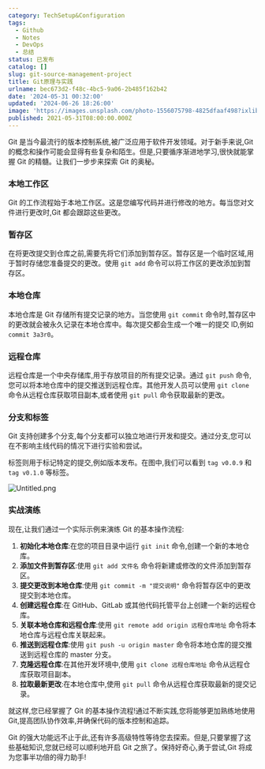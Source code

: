 ```yaml
---
category: TechSetup&Configuration
tags:
  - Github
  - Notes
  - DevOps
  - 总结
status: 已发布
catalog: []
slug: git-source-management-project
title: Git原理与实践
urlname: bec673d2-f48c-4bc5-9a06-2b485f162b42
date: '2024-05-31 00:32:00'
updated: '2024-06-26 18:26:00'
image: 'https://images.unsplash.com/photo-1556075798-4825dfaaf498?ixlib=rb-4.0.3&q=85&fm=jpg&crop=entropy&cs=srgb'
published: 2021-05-31T08:00:00.000Z
---
```


Git 是当今最流行的版本控制系统,被广泛应用于软件开发领域。对于新手来说,Git 的概念和操作可能会显得有些复杂和陌生。但是,只要循序渐进地学习,很快就能掌握 Git 的精髓。让我们一步步来探索 Git 的奥秘。


### 本地工作区


Git 的工作流程始于本地工作区。这是您编写代码并进行修改的地方。每当您对文件进行更改时,Git 都会跟踪这些更改。


### 暂存区


在将更改提交到仓库之前,需要先将它们添加到暂存区。暂存区是一个临时区域,用于暂时存储您准备提交的更改。使用 `git add` 命令可以将工作区的更改添加到暂存区。


### 本地仓库


本地仓库是 Git 存储所有提交记录的地方。当您使用 `git commit` 命令时,暂存区中的更改就会被永久记录在本地仓库中。每次提交都会生成一个唯一的提交 ID,例如 `commit 3a3r0`。


### 远程仓库


远程仓库是一个中央存储库,用于存放项目的所有提交记录。通过 `git push` 命令,您可以将本地仓库中的提交推送到远程仓库。其他开发人员可以使用 `git clone` 命令从远程仓库获取项目副本,或者使用 `git pull` 命令获取最新的更改。


### 分支和标签


Git 支持创建多个分支,每个分支都可以独立地进行开发和提交。通过分支,您可以在不影响主线代码的情况下进行实验和尝试。


标签则用于标记特定的提交,例如版本发布。在图中,我们可以看到 `tag v0.0.9` 和 `tag v0.1.0` 等标签。


![Untitled.png](https://prod-files-secure.s3.us-west-2.amazonaws.com/5d24fe63-e567-4804-86f9-9fdc62e13082/77b77e01-3aab-4add-bdbd-7f489727861d/Untitled.png?X-Amz-Algorithm=AWS4-HMAC-SHA256&X-Amz-Content-Sha256=UNSIGNED-PAYLOAD&X-Amz-Credential=ASIAZI2LB466SBEJ5PQC%2F20250321%2Fus-west-2%2Fs3%2Faws4_request&X-Amz-Date=20250321T053752Z&X-Amz-Expires=3600&X-Amz-Security-Token=IQoJb3JpZ2luX2VjEEYaCXVzLXdlc3QtMiJGMEQCICtQxjtKXpjHifeB7Op1ke%2BlKUXvnI9Y9bCU1ejA8MyuAiA6CUUEcH89atY421ndciCB%2BQaUg4nPUhmY79kIUWi03CqIBAif%2F%2F%2F%2F%2F%2F%2F%2F%2F%2F8BEAAaDDYzNzQyMzE4MzgwNSIMPzGRgIidURYqv6o7KtwDVKzcqgjj3rknAZBumK0ILFr9CIU99hptXYp8b81za64r48HE65089UigDTSTWAPikY9%2BWQPuFCjOHiz%2Fc0zzDPTDXVLMEW2lSDtDyKKxD%2FYONPJh19aYkkE5XX3PODA5L6oN5LFEkhSacLdzhExha8KZd24Oxfww0gKUOAj5RhcmQYg0xhGPSSOIwQ0sj3gNUz6I38vnVMR0Gyo%2BdNEcaBIglQncvMAy4GCf%2BVcDXXud20Db8GMfUmCLtwc%2FIfcmaqiC77XjUarFDQCwHEsqd3x7S3fVWlUJhgpZpPU0QBVpzPKfCEWHK0C38sWrqYg802shbBM29RgUlR8xvpLMbqmIWpZSqOLCrBaBZXyXwacSqKVW8P4qcV%2FzlUfl851%2B9jMMIFJZFfm0wxmXK3tUCVTdJHiwlzMKQTlPCDVr9BIutsIFSjq88%2F54XGZiHAXQFkMw0XOGtUl05QMraaBW%2Bsii9DeiuP0CsPZnnKOQd%2F3IisYQh1H3LUC3Z8CR0CoqgJGwLxa7crzWuDBLcd4FjTFvsJYJ1XQs%2BbOufVOzsB5IpPXImBdv3n1Fg13mjYuwdNeBgtxEDWsLfrmutvqdq5Am13YeItpMX7uJ33HnRo4b2y1Sf4lKrJb5vngw1vPzvgY6pgF0Lg9erR6VcPqEgjSggkpPszDEJgkPaItEiHTztaQsIaptIhwP%2FY6KRJoLCX72kJn2a9M2VjN%2FQHm0lDv13RgidlfS0PU94%2BLHQU6yHsElg1ICSDvt9h8uJ0WEsIcu6CamWHExqKv%2BjI7aCeMx5GAoaaTKWQ82h1NEQrWAZurGWIin%2BQFRk80JIOmjIyGPjvsBmWPCwU4cc2%2BkvMhx5rqXmWOcpva3&X-Amz-Signature=65872fba6bebae756c987da91b53a661c4c2ebf0ac50c8373484a974cac18808&X-Amz-SignedHeaders=host&x-id=GetObject)


### 实战演练


现在,让我们通过一个实际示例来演练 Git 的基本操作流程:

1. **初始化本地仓库**:在您的项目目录中运行 `git init` 命令,创建一个新的本地仓库。
2. **添加文件到暂存区**:使用 `git add 文件名` 命令将新建或修改的文件添加到暂存区。
3. **提交更改到本地仓库**:使用 `git commit -m "提交说明"` 命令将暂存区中的更改提交到本地仓库。
4. **创建远程仓库**:在 GitHub、GitLab 或其他代码托管平台上创建一个新的远程仓库。
5. **关联本地仓库和远程仓库**:使用 `git remote add origin 远程仓库地址` 命令将本地仓库与远程仓库关联起来。
6. **推送到远程仓库**:使用 `git push -u origin master` 命令将本地仓库的提交推送到远程仓库的 master 分支。
7. **克隆远程仓库**:在其他开发环境中,使用 `git clone 远程仓库地址` 命令从远程仓库获取项目副本。
8. **拉取最新更改**:在本地仓库中,使用 `git pull` 命令从远程仓库获取最新的提交记录。

就这样,您已经掌握了 Git 的基本操作流程!通过不断实践,您将能够更加熟练地使用 Git,提高团队协作效率,并确保代码的版本控制和追踪。


Git 的强大功能远不止于此,还有许多高级特性等待您去探索。但是,只要掌握了这些基础知识,您就已经可以顺利地开启 Git 之旅了。保持好奇心,勇于尝试,Git 将成为您事半功倍的得力助手!

